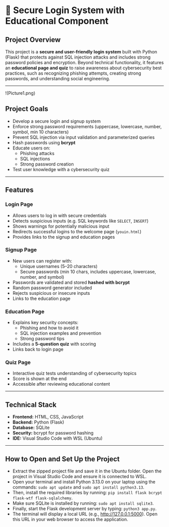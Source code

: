 # 🔐 Secure Login System with Educational Component

##  Project Overview

This project is a **secure and user-friendly login system** built with Python (Flask) that protects against SQL injection attacks and includes strong password policies and encryption. Beyond technical functionality, it features an **educational page and quiz** to raise awareness about cybersecurity best practices, such as recognizing phishing attempts, creating strong passwords, and understanding social engineering.

---
!(Picture1.png)
##  Project Goals

- Develop a secure login and signup system
- Enforce strong password requirements (uppercase, lowercase, number, symbol, min 10 characters)
- Prevent SQL injection via input validation and parameterized queries
- Hash passwords using **bcrypt**
- Educate users on:
  - Phishing attacks
  - SQL injections
  - Strong password creation
- Test user knowledge with a cybersecurity quiz

---

##  Features

###  Login Page
- Allows users to log in with secure credentials
- Detects suspicious inputs (e.g. SQL keywords like `SELECT`, `INSERT`)
- Shows warnings for potentially malicious input
- Redirects successful logins to the welcome page (`youin.html`)
- Provides links to the signup and education pages

###  Signup Page
- New users can register with:
  - Unique usernames (5–20 characters)
  - Secure passwords (min 10 chars, includes uppercase, lowercase, number, and symbol)
- Passwords are validated and stored **hashed with bcrypt**
- Random password generator included
- Rejects suspicious or insecure inputs
- Links to the education page

###  Education Page
- Explains key security concepts:
  - Phishing and how to avoid it
  - SQL injection examples and prevention
  - Strong password tips
- Includes a **5-question quiz** with scoring
- Links back to login page

###  Quiz Page
- Interactive quiz tests understanding of cybersecurity topics
- Score is shown at the end
- Accessible after reviewing educational content

---

##  Technical Stack

- **Frontend:** HTML, CSS, JavaScript
- **Backend:** Python (Flask)
- **Database:** SQLite
- **Security:** bcrypt for password hashing
- **IDE:** Visual Studio Code with WSL (Ubuntu)

---


## How to Open and Set Up the Project

-  Extract the zipped project file and save it in the Ubuntu folder. Open the project in Visual Studio Code and ensure it is connected to WSL.
-  Open your terminal and install Python 3.13.0 on your laptop using the commands: `sudo apt update` and `sudo apt install python3.13`. 
-  Then, install the required libraries by running: `pip install flask bcrypt flask-wtf flask-sqlalchemy`. 
-  Make sure SQLite is installed by running: `sudo apt install sqlite3`. 
-  Finally, start the Flask development server by typing: `python3 app.py`.
-  The terminal will display a local URL (e.g., http://127.0.0.1:5000). Open this URL in your web browser to access the application.
